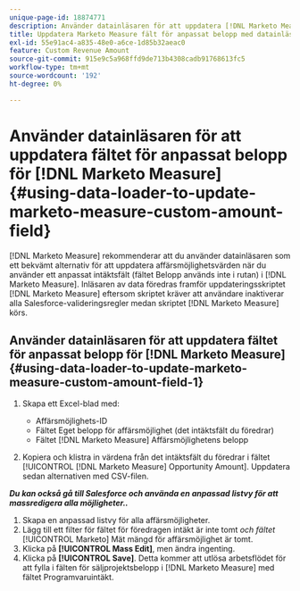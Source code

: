 ```yaml
---
unique-page-id: 18874771
description: Använder datainläsaren för att uppdatera [!DNL Marketo Measure] fältet för anpassat belopp - [!DNL Marketo Measure]
title: Uppdatera Marketo Measure fält för anpassat belopp med datainläsaren
exl-id: 55e91ac4-a835-48e0-a6ce-1d85b32aeac0
feature: Custom Revenue Amount
source-git-commit: 915e9c5a968ffd9de713b4308cadb91768613fc5
workflow-type: tm+mt
source-wordcount: '192'
ht-degree: 0%

---
```


# Använder datainläsaren för att uppdatera fältet för anpassat belopp för [!DNL Marketo Measure] {#using-data-loader-to-update-marketo-measure-custom-amount-field}

[!DNL Marketo Measure] rekommenderar att du använder datainläsaren som ett bekvämt alternativ för att uppdatera affärsmöjlighetsvärden när du använder ett anpassat intäktsfält (fältet Belopp används inte i rutan) i [!DNL Marketo Measure]. Inläsaren av data föredras framför uppdateringsskriptet [!DNL Marketo Measure] eftersom skriptet kräver att användare inaktiverar alla Salesforce-valideringsregler medan skriptet [!DNL Marketo Measure] körs.

## Använder datainläsaren för att uppdatera fältet för anpassat belopp för [!DNL Marketo Measure]{#using-data-loader-to-update-marketo-measure-custom-amount-field-1}

1. Skapa ett Excel-blad med:

   * Affärsmöjlighets-ID
   * Fältet Eget belopp för affärsmöjlighet (det intäktsfält du föredrar)
   * Fältet [!DNL Marketo Measure] Affärsmöjlighetens belopp

1. Kopiera och klistra in värdena från det intäktsfält du föredrar i fältet [!UICONTROL [!DNL Marketo Measure] Opportunity Amount]. Uppdatera sedan alternativen med CSV-filen.

**_Du kan också gå till Salesforce och använda en anpassad listvy för att massredigera alla möjligheter.._**

1. Skapa en anpassad listvy för alla affärsmöjligheter.
1. Lägg till ett filter för fältet för föredragen intäkt är inte tomt _och fältet_ [!UICONTROL Marketo] Mät mängd för affärsmöjlighet är tomt.
1. Klicka på **[!UICONTROL Mass Edit]**, men ändra ingenting.
1. Klicka på **[!UICONTROL Save]**. Detta kommer att utlösa arbetsflödet för att fylla i fälten för säljprojektsbelopp i [!DNL Marketo Measure] med fältet Programvaruintäkt.
